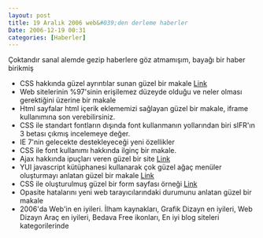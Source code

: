 ```yaml
---
layout: post
title: 19 Aralık 2006 web&#039;den derleme haberler
Date: 2006-12-19 00:31
categories: [Haberler]
---
```


Çoktandır sanal alemde gezip haberlere göz atmamışım, bayağı bir haber
birikmiş

-   CSS hakkında güzel ayrıntılar sunan güzel bir makale [Link][]
-   Web sitelerinin %97'sinin erişilemez düzeyde olduğu ve neler olması
    gerektiğini üzerine bir makale 
-   Html sayfalar html içerik eklememizi sağlayan güzel bir makale,
    iframe kullanımına son verebilirsiniz.
-   CSS ile standart fontların dışında font kullanmanın yollarından biri
    sIFR'ın 3 betası çıkmış incelemeye değer.
-   IE 7'nin gelecekte destekleyeceği yeni özellikler
-   CSS ile font kullanımı hakkında ilginç bir makale.
-   Ajax hakkında ipuçları veren güzel bir site [Link][6]
-   YUI javascript kütüphanesi kullanarak çok güzel ağaç menüler
    oluşturmayı anlatan güzel bir makale [Link][7]
-   CSS ile oluşturulmuş güzel bir form sayfası örneği [Link][8]
-   Opasite hatalarını yeni web tarayıcılarındaki durumunu anlatan güzel
    bir makale
-   2006'da Web'in en iyileri. İlham kaynakları, Grafik Dizayn en
    iyileri, Web Dizayn Araç en iyileri, Bedava Free ikonları, En iyi
    blog siteleri kategorilerinde


  [Link]: http://24ways.org/2006/css-production-notes
  [6]: http://ajaxcookbook.org/
  [7]: http://www.javascriptkit.com/script/treeview/index.shtml
  [8]: http://nidahas.com/sandbox/form_template.html
